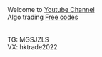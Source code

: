 <html>
Welcome to <a href='http://www.youtube.com/c/美股数据张老师'>Youtube Channel</a><br>
Algo trading <a href='https://github.com/hktrade'>Free codes</a><br>
<br>
<br>
TG: MGSJZLS
<br>
VX: hktrade2022

</html>

